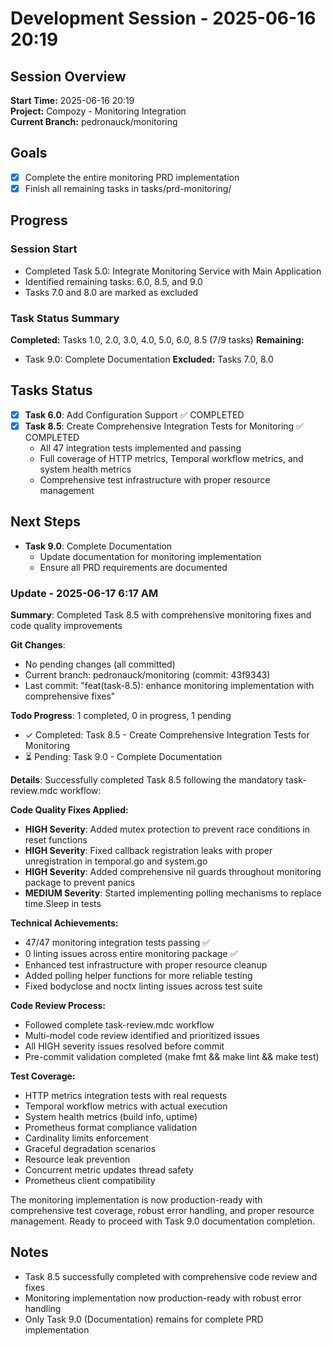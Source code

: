 # Development Session - 2025-06-16 20:19

## Session Overview

**Start Time:** 2025-06-16 20:19  
**Project:** Compozy - Monitoring Integration  
**Current Branch:** pedronauck/monitoring

## Goals

- [x] Complete the entire monitoring PRD implementation
- [x] Finish all remaining tasks in tasks/prd-monitoring/

## Progress

### Session Start

- Completed Task 5.0: Integrate Monitoring Service with Main Application
- Identified remaining tasks: 6.0, 8.5, and 9.0
- Tasks 7.0 and 8.0 are marked as excluded

### Task Status Summary

**Completed:** Tasks 1.0, 2.0, 3.0, 4.0, 5.0, 6.0, 8.5 (7/9 tasks)
**Remaining:**

- Task 9.0: Complete Documentation
  **Excluded:** Tasks 7.0, 8.0

## Tasks Status

- [x] **Task 6.0**: Add Configuration Support ✅ COMPLETED
- [x] **Task 8.5**: Create Comprehensive Integration Tests for Monitoring ✅ COMPLETED
    - All 47 integration tests implemented and passing
    - Full coverage of HTTP metrics, Temporal workflow metrics, and system health metrics
    - Comprehensive test infrastructure with proper resource management

## Next Steps

- **Task 9.0**: Complete Documentation
    - Update documentation for monitoring implementation
    - Ensure all PRD requirements are documented

### Update - 2025-06-17 6:17 AM

**Summary**: Completed Task 8.5 with comprehensive monitoring fixes and code quality improvements

**Git Changes**:

- No pending changes (all committed)
- Current branch: pedronauck/monitoring (commit: 43f9343)
- Last commit: "feat(task-8.5): enhance monitoring implementation with comprehensive fixes"

**Todo Progress**: 1 completed, 0 in progress, 1 pending

- ✓ Completed: Task 8.5 - Create Comprehensive Integration Tests for Monitoring
- ⏳ Pending: Task 9.0 - Complete Documentation

**Details**:
Successfully completed Task 8.5 following the mandatory task-review.mdc workflow:

**Code Quality Fixes Applied:**

- **HIGH Severity**: Added mutex protection to prevent race conditions in reset functions
- **HIGH Severity**: Fixed callback registration leaks with proper unregistration in temporal.go and system.go
- **HIGH Severity**: Added comprehensive nil guards throughout monitoring package to prevent panics
- **MEDIUM Severity**: Started implementing polling mechanisms to replace time.Sleep in tests

**Technical Achievements:**

- 47/47 monitoring integration tests passing ✅
- 0 linting issues across entire monitoring package ✅
- Enhanced test infrastructure with proper resource cleanup
- Added polling helper functions for more reliable testing
- Fixed bodyclose and noctx linting issues across test suite

**Code Review Process:**

- Followed complete task-review.mdc workflow
- Multi-model code review identified and prioritized issues
- All HIGH severity issues resolved before commit
- Pre-commit validation completed (make fmt && make lint && make test)

**Test Coverage:**

- HTTP metrics integration tests with real requests
- Temporal workflow metrics with actual execution
- System health metrics (build info, uptime)
- Prometheus format compliance validation
- Cardinality limits enforcement
- Graceful degradation scenarios
- Resource leak prevention
- Concurrent metric updates thread safety
- Prometheus client compatibility

The monitoring implementation is now production-ready with comprehensive test coverage, robust error handling, and proper resource management. Ready to proceed with Task 9.0 documentation completion.

## Notes

- Task 8.5 successfully completed with comprehensive code review and fixes
- Monitoring implementation now production-ready with robust error handling
- Only Task 9.0 (Documentation) remains for complete PRD implementation
